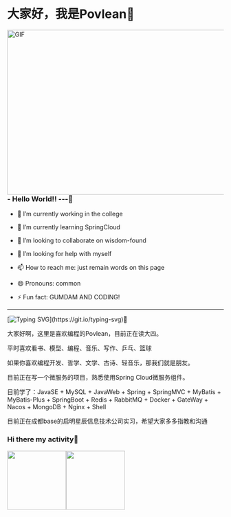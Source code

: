 # 大家好，我是Povlean👋 


<img align="right" alt="GIF" src="https://github.com/abhisheknaiidu/abhisheknaiidu/blob/master/code.gif?raw=true" width="600" height="384" />   

### - Hello World!! ---👋  

- 🔭 I’m currently working in the college

- 🌱 I’m currently learning SpringCloud

- 👯 I’m looking to collaborate on wisdom-found

- 🤔 I’m looking for help with myself

- 📫 How to reach me: just remain words on this page

- 😄 Pronouns: common
 
- ⚡ Fun fact: GUMDAM AND CODING! 

----------------------------

[![Typing SVG](https://readme-typing-svg.demolab.com/?lines=竹杖芒鞋轻胜马+谁怕？+一蓑烟雨任平生;)](https://git.io/typing-svg)👋

大家好啊，这里是喜欢编程的Povlean，目前正在读大四。

平时喜欢看书、模型、编程、音乐、写作、乒乓、篮球

如果你喜欢编程开发、哲学、文学、古诗、轻音乐，那我们就是朋友。

目前正在写一个微服务的项目，熟悉使用Spring Cloud微服务组件。

目前学了：JavaSE + MySQL + JavaWeb + Spring + SpringMVC + MyBatis + MyBatis-Plus + SpringBoot + Redis + RabbitMQ + Docker + GateWay + Nacos + MongoDB + Nginx + Shell

目前正在成都base的启明星辰信息技术公司实习，希望大家多多指教和沟通

### Hi there my activity👋
<img align="" height="137px" src="https://github-readme-stats.vercel.app/api?username=Povlean&hide_title=true&hide_border=true&show_icons=true&include_all_commits=true&line_height=21&bg_color=0,EC6C6C,FFD479,FFFC79,73FA79&theme=graywhite&locale=cn" /><img align="" height="137px" src="https://github-readme-stats.vercel.app/api/top-langs/?username=Povlean&hide_title=true&hide_border=true&layout=compact&bg_color=0,73FA79,73FDFF,D783FF&theme=graywhite&locale=cn" />
